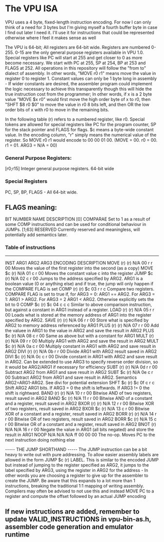 # The VPU ISA

VPU uses a 4 byte, fixed-length instruction encoding. For now I can only think of a need for 3 bytes but I'm giving myself a fourth buffer byte in case I find out later I need it. I'll use it for instructions that could be represented otherwise where I feel it makes sense as well

The VPU is 64-bit; All registers are 64-bit wide. Registers are numbered 0-255. 0-15 are the only general purpose registers available in VPU 1.0. Special registers like PC will start at 255 and get closer to 0 as more become necessary. We start with PC at 255, SP at 254, BP at 253 and FLAGS at 252.
All operations in this repository will follow the "from to" dialect of assembly. In other words, "MOVE r0 r1" means move the value in register 0 to register 1. 
Constant values can only be 1 byte long in assembly - If wider constants are desired, the assembler program could implement the logic necessary to achieve this transparently though this will hide the true instruction cost from the programmer; In other words, if x is a 2 byte value
"MOVE $x r0" would first move the high order byte of x to r0, then "SHFT $8 r0 $0" to move the value in r0 8 bits left, and then OR the low order bits of x with r0 to move in the remaining bits. 

In the following table (r) refers to a numbered register, like r0. Special tokens are allowed for special registers like PC for the program counter, SP for the stack pointer and FLAGS for flags.
$c means a byte-wide constant value.
In the encoding column, "r" simply means the numerical value of the register. So MOVE r0 r1 would encode to 00 00 01 00. (MOVE = 00. r0 = 00. r1 = 01. ARG3 = N/A = 00)

### General Purpose Registers:

[r0;r15] Integer general purpose registers. 64-bit wide

### Special Registers

PC, SP, BP, FLAGS - All 64-bit wide.

FLAGS meaning:
-------------------------------------------------------------------------------------------------------------
BIT NUMBER      NAME                                            DESCRIPTION
[0]             COMPARAE                                        Set to 1 as a result of some COMP instructions and can be used for conditional behaviour in JUMPs.
[1;63]          RESERVED                                        Currently reserved and meaningless, will potentially add semantics later. 

### Table of instructions
-------------------------------------------------------------------------------------------------------------
INST    ARG1    ARG2    ARG3        ENCODING                    DESCRIPTION
MOVE    (r)     (r)     N/A         00 r  r  00                 Moves the value of the first register into the second (as a copy)
MOVE    $c      (r)     N/A         01 c  r  00                 Moves the constant value c into the register
JUMP    $c      (r)     N/A         02 c  r  00                 Jumps to the address specified by ARG2. ARG1 is a boolean value (0 or anything else) and if true, the jump will only happen if the COMPARE FLAG is set
COMP    (r)     (r)     $c          03 r  r  c                  Compare two registers. COMPARE FLAG is set to true if, for ARG3 = 0: ARG1 == ARG2. For ARG3 = 1: ARG1 > ARG2. For ARG3 = 2 ARG1 < ARG2. Otherwise explicitly sets the bit to 0
COMP    $c      (r)     $c          04 c  c  c                  Similar to above comparison instruction, but against a constant in ARG1 instead of a register. 
LOAD    (r)     (r)     N/A         05 r  r  00                 Loads what is stored at the memory address of ARG1 into the register specified by ARG2. 
SAVE    (r)     (r)     N/A         06 r  r  00                 Store what is specified by ARG2 to memory address referenced by ARG1
PLUS    (r)     (r)     N/A         07 r  r  00                 Add the valuee in ARG1 to the value in ARG2 and save the result in ARG2
PLUS    $c      (r)     N/A         08 c  r  00                 Same as above but with a constant for ARG1
MULT    (r)     (r)     N/A         09 r  r  00                 Multiply ARG1 with ARG2 and save the result in ARG2
MULT    $c      (r)     N/A         0a c  r  00                 Multiply constant in ARG1 with ARG2 and save result in ARG2
DIVI    (r)     (r)     N/A         0b r  r  00                 Divide ARG1 with ARG2 result saved in ARG2
DIVI    $c      (r)     N/A         0c c  r  00                 Divide constant in ARG1 with ARG2 and save result in ARG2. Can be extended to use ARG3 to specify reverse order division, so it would be ARG2/ARG1 if necessary for efficiency
SUBT    (r)     (r)     N/A         0d r  r  00                 Subtract ARG2 from ARG1 and save result in ARG2
SUBT    $c      (r)     N/A         0e c  r  00                 Subtract ARG2 from ARG1 and save result in ARG2. Semantics ARG2=ARG1-ARG2. See divi for potential extension
SHFT    $c      (r)     $c          0f c  r  c                  Shift ARG2 ARG1 bits. If ARG3 = 0 the shift is leftwards. If ARG3 != 0 the shift is rightward.
BAND    (r)     (r)     N/A         10 r  r  00                 Bitwise AND of two registers, result saved in ARG2
BAND    $c      (r)     N/A         11 r  r  00                 Bitwise AND of a constant and a register, result saved in ARG2
BXOR    (r)     (r)     N/A         12 r  r  00                 Bitwise XOR of two registers, result saved in ARG2
BXOR    $c      (r)     N/A         13 c  r  00                 Bitwise XOR of a constant and a register, result saved in ARG2
BORR    (r)     (r)     N/A         14 r  r  00                 Bitwise OR of two registers, result saved in ARG2
BORR    $c      (r)     N/A         15 c  r  00                 Bitwise OR of a constant and a register, result saved in ARG2
BNOT    (r)     N/A     N/A         16 r  r  00                 Negate the value in ARG1 (all bits negated) and store the result in ARG1
NOOP    N/A     N/A     N/A         ff 00 00 00                 The no-op. Moves PC to the next instruction doing nothing else


----- THE JUMP SHORTHAND -----
The JUMP instruction can be a bit heavy to write out with pure addressing.
To allow easier assembly labels are allowed in the form
JUMP $c (r) LABEL. This is similar to the encoded JUMP but instead of jumping to the register specified as ARG2, it jumps to the label specified by ARG3,
using the register in ARG2 for the address - In other words you are choosing a register to give up for the assembler to create the JUMP.
Be aware that this expands to a lot more than 1 instructions, breaking the traditional 1:1 mapping of writing assembly.
Compilers may often be advised to not use this and instead MOVE PC to a register and compute the offset followed by an actual JUMP encoding


## If new instructions are added, remember to update VALID_INSTRUCTIONS in vpu-bin-as.h, assembler code generation and emulator runtime